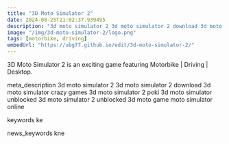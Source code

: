 ```yaml
---
title: "3D Moto Simulator 2"
date: 2024-08-25T21:02:37.939495
description: "3d moto simulator 2 3d moto simulator 2 download 3d moto simulator crazy games 3d moto simulator 2 poki 3d moto simulator unblocked 3d moto simulator 2 unblocked 3d moto game moto simulator online"
image: "/img/3d-moto-simulator-2/logo.png"
tags: [motorbike, driving]
embedUrl: "https://ubg77.github.io/edit/3d-moto-simulator-2/"
---
```


3D Moto Simulator 2 is an exciting game featuring Motorbike | Driving | Desktop.

meta_description
3d moto simulator 2 3d moto simulator 2 download 3d moto simulator crazy games 3d moto simulator 2 poki 3d moto simulator unblocked 3d moto simulator 2 unblocked 3d moto game moto simulator online


keywords
ke


news_keywords
kne
